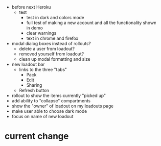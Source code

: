 - before next Heroku
  - test
    - test in dark and colors mode
    - full test of making a new account and all the functionality shown in demo
    - clear warnings
    - text in chrome and firefox
- modal dialog boxes instead of rollouts?
  - delete a user from loadout?
  - removed yourself from loadout?
  - clean up modal formatting and size
- new loadout bar
  - links to the three "tabs"
    - Pack
    - Edit
    - Sharing
  - Refresh button
- rollout to show the items currently "picked up"
- add ability to "collapse" compartments
- show the "owner" of loadout on my loadouts page
- make user able to choose dark mode
- focus on name of new loadout

# current change
